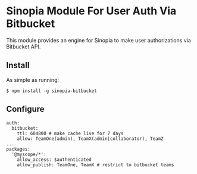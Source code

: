 # Sinopia Module For User Auth Via Bitbucket

This module provides an engine for Sinopia to make user authorizations via 
Bitbucket API.

## Install

As simple as running:

    $ npm install -g sinopia-bitbucket

## Configure

    auth:
      bitbucket:
        ttl: 604800 # make cache live for 7 days
        allow: TeamOne(admin), TeamX(admin|collaborator), TeamZ
    ...
    packages:
      '@myscope/*':
        allow_access: $authenticated
        allow_publish: TeamOne, TeamX # restrict to bitbucket teams